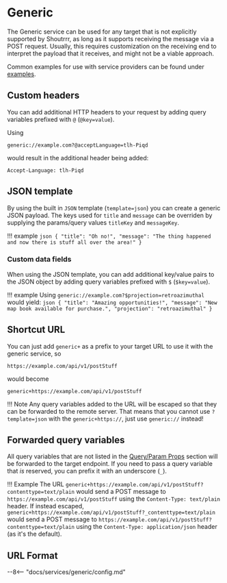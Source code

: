 # Generic

The Generic service can be used for any target that is not explicitly supported by Shoutrrr, as long as it
supports receiving the message via a POST request.
Usually, this requires customization on the receiving end to interpret the payload that it receives, and might
not be a viable approach.

Common examples for use with service providers can be found under [examples](../../examples/generic-webhook/index.md).

## Custom headers

You can add additional HTTP headers to your request by adding query variables prefixed with `@` (`@key=value`).

Using

```url
generic://example.com?@acceptLanguage=tlh-Piqd
```

would result in the additional header being added:

```http
Accept-Language: tlh-Piqd
```

## JSON template

By using the built in `JSON` template (`template=json`) you can create a generic JSON payload. The keys used for `title` and `message` can be overriden
by supplying the params/query values `titleKey` and `messageKey`.

!!! example
    ```json
    {
        "title": "Oh no!",
        "message": "The thing happened and now there is stuff all over the area!"
    }
    ```

### Custom data fields

When using the JSON template, you can add additional key/value pairs to the JSON object by adding query variables prefixed with `$` (`$key=value`).

!!! example
    Using `generic://example.com?$projection=retroazimuthal` would yield:
    ```json
    {
        "title": "Amazing opportunities!",
        "message": "New map book available for purchase.",
        "projection": "retroazimuthal"
    }
    ```

## Shortcut URL

You can just add `generic+` as a prefix to your target URL to use it with the generic service, so

```url
https://example.com/api/v1/postStuff
```

would become

```url
generic+https://example.com/api/v1/postStuff
```

!!! Note
    Any query variables added to the URL will be escaped so that they can be forwarded to the remote server. That means that you cannot use `?template=json` with the  `generic+https://`, just use `generic://` instead!

## Forwarded query variables

All query variables that are not listed in the [Query/Param Props](#queryparam_props) section will be forwarded to the target endpoint.
If you need to pass a query variable that _is_ reserved, you can prefix it with an underscore (`_`).

!!! Example
    The URL `generic+https://example.com/api/v1/postStuff?contenttype=text/plain` would send a POST message to `https://example.com/api/v1/postStuff` using the `Content-Type: text/plain` header.
    If instead escaped, `generic+https://example.com/api/v1/postStuff?_contenttype=text/plain` would send a POST message to `https://example.com/api/v1/postStuff?contenttype=text/plain` using the `Content-Type: application/json` header (as it's the default).

## URL Format

--8<-- "docs/services/generic/config.md"
